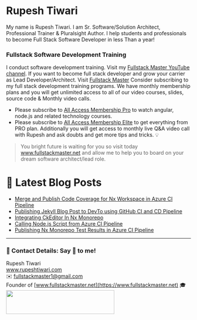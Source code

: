 # Rupesh Tiwari

My name is Rupesh Tiwari. I am Sr. Software/Solution Architect, Professional Trainer & Pluralsight Author. I help students and professionals to become Full Stack Software Developer in less Than a year!

### Fullstack Software Development Training

I conduct software development training. Visit my [Fullstack Master YouTube channel](https://youtube.com/fullstackmaster). If you want to become full stack developer and grow your carrier as Lead Developer/Architect. Visit [Fullstack Master](https://www.fullstackmaster.net) Consider subscribing to my full stack development training programs. We have monthly membership plans and you will get unlimited access to all of our video courses, slides, source code & Monthly video calls.

- Please subscribe to [All Access Membership Pro](www.fullstackmaster.net/pro) to watch angular, node.js and related technology courses.
- Please subscribe to [All Access Membership Elite](www.fullstackmaster.net/elite) to get everything from PRO plan. Additionally you will get access to monthly live Q&A video call with Rupesh and ask doubts and get more tips and tricks.
💡
> You bright future is waiting for you so visit today www.fullstackmaster.net and allow me to help you to board on your dream software architect/lead role.

# 📩 Latest Blog Posts

<!-- BLOG-POST-LIST:START -->
- [Merge and Publish Code Coverage for Nx Workspace in Azure CI Pipeline](https://rupeshtiwari.github.io/2021-02-01-merge-and-publish-code-coverage-for-nx-workspace-in-azure-ci-pipeline/)
- [Publishing Jekyll Blog Post to DevTo using GitHub CI and CD Pipeline](https://rupeshtiwari.github.io/2021-02-01-publishing-jekyll-blog-post-to-dev-to-using-github-ci-cd-pipeline/)
- [Integrating CkEditor In Nx Monorepo](https://rupeshtiwari.github.io/2021-02-01-integrating-ckeditor-in-nx-monorepo/)
- [Calling Node.js Script from Azure CI Pipeline](https://rupeshtiwari.github.io/2021-01-30-calling-node-js-script-from-azure-ci-pipeline/)
- [Publishing Nx Monorepo Test Results in Azure CI Pipeline](https://rupeshtiwari.github.io/2021-01-29-publishing-nx-monorepo-test-results-in-azure-ci-pipeline/)
<!-- BLOG-POST-LIST:END -->

---

### 💖 Contact Details: Say 👋 to me!

Rupesh Tiwari\
www.rupeshtiwari.com \
✉️ <fullstackmaster1@gmail.com> \
Founder of [www.fullstackmaster.net](https://www.fullstackmaster.net) 🎓 \
[<img src="https://i.imgur.com/9OCLciM.png" width="295" height="65">](http://www.fullstackmaster.net)
